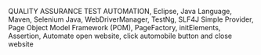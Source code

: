 QUALITY ASSURANCE TEST AUTOMATION, Eclipse, Java Language, Maven, Selenium Java, WebDriverManager, TestNg, SLF4J Simple Provider, Page Object Model Framework (POM), PageFactory, initElements, Assertion, Automate open website, click automobile button and close website

